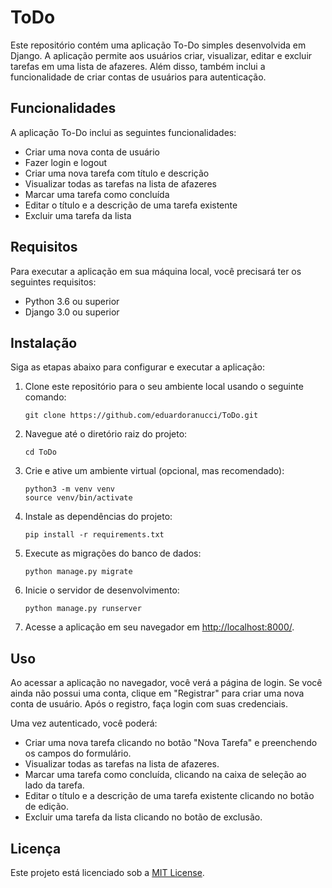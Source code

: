 # ToDo

Este repositório contém uma aplicação To-Do simples desenvolvida em Django. A aplicação permite aos usuários criar, visualizar, editar e excluir tarefas em uma lista de afazeres. Além disso, também inclui a funcionalidade de criar contas de usuários para autenticação.

## Funcionalidades

A aplicação To-Do inclui as seguintes funcionalidades:

- Criar uma nova conta de usuário
- Fazer login e logout
- Criar uma nova tarefa com título e descrição
- Visualizar todas as tarefas na lista de afazeres
- Marcar uma tarefa como concluída
- Editar o título e a descrição de uma tarefa existente
- Excluir uma tarefa da lista

## Requisitos

Para executar a aplicação em sua máquina local, você precisará ter os seguintes requisitos:

- Python 3.6 ou superior
- Django 3.0 ou superior

## Instalação

Siga as etapas abaixo para configurar e executar a aplicação:

1. Clone este repositório para o seu ambiente local usando o seguinte comando:

   ```
   git clone https://github.com/eduardoranucci/ToDo.git
   ```

2. Navegue até o diretório raiz do projeto:

   ```
   cd ToDo
   ```

3. Crie e ative um ambiente virtual (opcional, mas recomendado):

   ```
   python3 -m venv venv
   source venv/bin/activate
   ```

4. Instale as dependências do projeto:

   ```
   pip install -r requirements.txt
   ```

5. Execute as migrações do banco de dados:

   ```
   python manage.py migrate
   ```

6. Inicie o servidor de desenvolvimento:

   ```
   python manage.py runserver
   ```

7. Acesse a aplicação em seu navegador em [http://localhost:8000/](http://localhost:8000/).

## Uso

Ao acessar a aplicação no navegador, você verá a página de login. Se você ainda não possui uma conta, clique em "Registrar" para criar uma nova conta de usuário. Após o registro, faça login com suas credenciais.

Uma vez autenticado, você poderá:

- Criar uma nova tarefa clicando no botão "Nova Tarefa" e preenchendo os campos do formulário.
- Visualizar todas as tarefas na lista de afazeres.
- Marcar uma tarefa como concluída, clicando na caixa de seleção ao lado da tarefa.
- Editar o título e a descrição de uma tarefa existente clicando no botão de edição.
- Excluir uma tarefa da lista clicando no botão de exclusão.

## Licença

Este projeto está licenciado sob a [MIT License](LICENSE).
